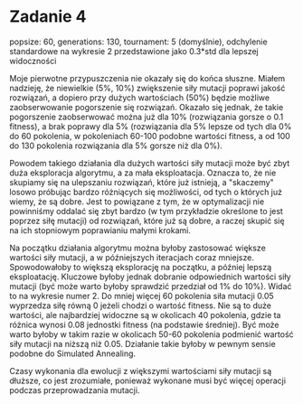 # Zadanie 4

popsize: 60, generations: 130, tournament: 5 (domyślnie), odchylenie standardowe na wykresie 2 przedstawione jako 0.3*std dla lepszej widoczności

Moje pierwotne przypuszczenia nie okazały się do końca słuszne. Miałem nadzieję, że niewielkie (5%, 10%) zwiększenie siły mutacji poprawi jakość rozwiązań, a dopiero przy dużych wartościach (50%) będzie możliwe zaobserwowanie pogorszenie się rozwiązań. Okazało się jednak, że takie pogorszenie zaobserwować można już dla 10% (rozwiązania gorsze o 0.1 fitness), a brak poprawy dla 5% (rozwiązania dla 5% lepsze od tych dla 0% do 60 pokolenia, w pokoleniach 60-100 podobne wartości fitness, a od 100 do 130 pokolenia rozwiązania dla 5% gorsze niż dla 0%).

Powodem takiego działania dla dużych wartości siły mutacji może być zbyt duża eksploracja algorytmu, a za mała eksploatacja. Oznacza to, że nie skupiamy się na ulepszaniu rozwiązań, które już istnieją, a "skaczemy" losowo próbując bardzo różniących się możliwości, od tych o których już wiemy, że są dobre. Jest to powiązane z tym, że w optymalizacji nie powinniśmy oddalać się zbyt bardzo (w tym przykładzie określone to jest poprzez siłę mutacji) od rozwiązań, które już są dobre, a raczej skupić się na ich stopniowym poprawianiu małymi krokami. 

Na początku działania algorytmu można byłoby zastosować większe wartości siły mutacji, a w późniejszych iteracjach coraz mniejsze. Spowodowałoby to większą eksplorację na początku, a później lepszą eksploatację. Kluczowe byłoby jednak dobranie odpowiednich wartości siły mutacji (być może warto byłoby sprawdzić przedział od 1% do 10%). Widać to na wykresie numer 2. Do mniej więcej 60 pokolenia siła mutacji 0.05 wyprzedza siłę równą 0 jeżeli chodzi o wartość fitness. Nie są to duże wartości, ale najbardziej widoczne są w okolicach 40 pokolenia, gdzie ta różnica wynosi 0.08 jednostki fitness (na podstawie średniej). Być może warto byłoby w takim razie w okolicach 50-60 pokolenia podmienić wartość siły mutacji na niższą niż 0.05. Działanie takie byłoby w pewnym sensie podobne do Simulated Annealing.

Czasy wykonania dla ewolucji z większymi wartościami siły mutacji są dłuższe, co jest zrozumiałe, ponieważ wykonane musi być więcej operacji podczas przeprowadzania mutacji.